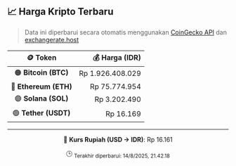 

<!-- HARGA_KRIPTO -->
## 📈 Harga Kripto Terbaru

> Data ini diperbarui secara otomatis menggunakan [CoinGecko API](https://www.coingecko.com/) dan [exchangerate.host](https://exchangerate.host/)

<div align="center">

| 🪙 Token | 💰 Harga (IDR) |
|:------:|---------------:|
| 🟠 **Bitcoin (BTC)**   | Rp 1.926.408.029 |
| 🔵 **Ethereum (ETH)**  | Rp 75.774.954 |
| 🟣 **Solana (SOL)**    | Rp 3.202.490 |
| 🟢 **Tether (USDT)**   | Rp 16.169 |

---

💱 **Kurs Rupiah (USD → IDR)**: Rp 16.161

🕒 <sub>Terakhir diperbarui: 14/8/2025, 21.42.18</sub>

</div>
<!-- /HARGA_KRIPTO -->
